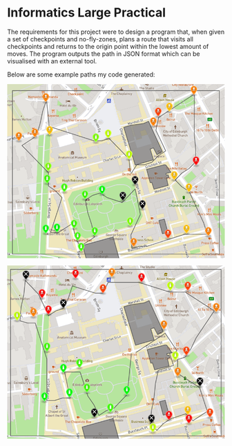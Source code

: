 # Informatics Large Practical

The requirements for this project were to design a program that, when given a set of checkpoints and no-fly-zones, plans a route that visits all checkpoints and returns to the origin point within the lowest amount of moves. The program outputs the path in JSON format which can be visualised with an external tool.

Below are some example paths my code generated:

![image1](route1.png)

![image2](route2.png)
